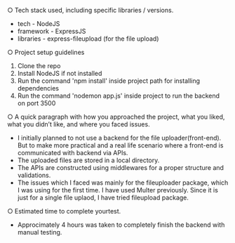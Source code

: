 ○ Tech stack used, including specific libraries / versions.

- tech - NodeJS
- framework - ExpressJS
- libraries - express-fileupload (for the file upload)

○ Project setup guidelines

1. Clone the repo
2. Install NodeJS if not installed
3. Run the command 'npm install' inside project path for installing dependencies
4. Run the command 'nodemon app.js' inside project to run the backend on port 3500

○ A quick paragraph with how you approached the project, what you liked,
what you didn’t like, and where you faced issues.

- I initially planned to not use a backend for the file uploader(front-end). But to make more practical and a real life scenario where a front-end is communicated with backend via APIs.
- The uploaded files are stored in a local directory.
- The APIs are constructed using middlewares for a proper structure and validations.
- The issues which I faced was mainly for the fileuploader package, which I was using for the first time. I have used Multer previously. Since it is just for a single file uplaod, I have tried fileupload package.

○ Estimated time to complete yourtest.

- Approcimately 4 hours was taken to completely finish the backend with manual testing.
